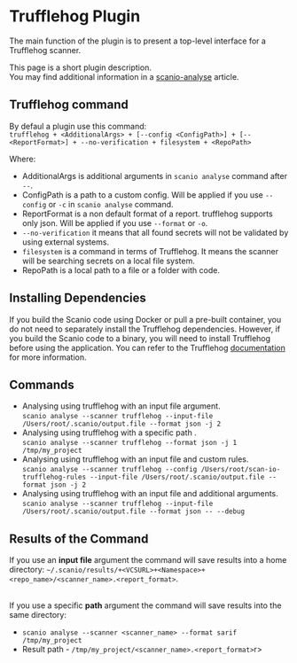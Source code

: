 # Trufflehog Plugin
The main function of the plugin is to present a top-level interface for a Trufflehog scanner. 

This page is a short plugin description.<br>
You may find additional information in a [scanio-analyse](../../docs/scanio-analyse.md) article.

## Trufflehog command
By defaul a plugin use this command:<br>
```trufflehog + <AdditionalArgs> + [--config <ConfigPath>] + [--<ReportFormat>] + --no-verification + filesystem + <RepoPath>```<br>

Where:
* AdditionalArgs is additional arguments in ```scanio analyse``` command after ```--```.
* ConfigPath is a path to a custom config. Will be applied if you use ```--config``` or ```-c``` in ```scanio analyse``` command.
* ReportFormat is a non default format of a report. trufflehog supports only json. Will be applied if you use ```--format``` or ```-o```. 
* ```--no-verification``` it means that all found secrets will not be validated by using external systems. 
* ```filesystem``` is a command in terms of Trufflehog. It means the scanner will be searching secrets on a local file system. 
* RepoPath is a local path to a file or a folder with code. 

## Installing Dependencies
If you build the Scanio code using Docker or pull a pre-built container, you do not need to separately install the Trufflehog dependencies. However, if you build the Scanio code to a binary, you will need to install Trufflehog before using the application.
You can refer to the Trufflehog [documentation](https://github.com/trufflesecurity/trufflehog#floppy_disk-installation) for more information.

## Commands
* Analysing using trufflehog with an input file argument.<br>
```scanio analyse --scanner trufflehog --input-file /Users/root/.scanio/output.file --format json -j 2```
* Analysing using trufflehog with a specific path .<br>
```scanio analyse --scanner trufflehog --format json -j 1 /tmp/my_project```
* Analysing using trufflehog with an input file and custom rules.<br>
```scanio analyse --scanner trufflehog --config /Users/root/scan-io-trufflehog-rules --input-file /Users/root/.scanio/output.file --format json -j 2```
* Analysing using trufflehog with an input file and additional arguments.<br>
```scanio analyse --scanner trufflehog --input-file /Users/root/.scanio/output.file --format json -- --debug```

## Results of the Command
If you use an **input file** argument the command will save results into a home directory: ```~/.scanio/results/+<VCSURL>+<Namespace>+<repo_name>/<scanner_name>.<report_format>```.<br><br>

If you use a specific **path** argument the command will save results into the same directory:<br>
* ```scanio analyse --scanner <scanner_name> --format sarif /tmp/my_project```
* Result path - ```/tmp/my_project/<scanner_name>.<report_format>```r>

